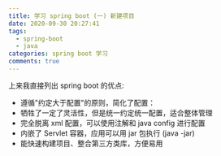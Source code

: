 ```yaml
---
title: 学习 spring boot (一) 新建项目
date: 2020-09-30 20:27:41
tags: 
  - spring-boot
  - java
categories: spring boot 学习
comments: true
---
```

上来我直接列出 spring boot 的优点:

* 遵循"约定大于配置"的原则，简化了配置：
* 牺牲了一定了灵活性，但是统一约定统一配置，适合整体管理
* 完全脱离 xml 配置，可以使用注解和 java config 进行配置
* 内嵌了 Servlet 容器，应用可以用 jar 包执行 (java -jar)
* 能快速构建项目、整合第三方类库，方便易用
